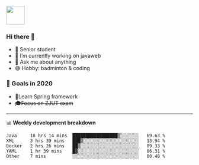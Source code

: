 <img src="https://github.com/egoist/egoist/raw/master/balloon.gif" width="50">

### Hi there 🐏

- 🌱 Senior student
- 🔭 I’m currently working on javaweb
- 💬 Ask me about anything
- 😄 Hobby: badminton & coding

### 🚀 Goals in 2020
+ 🍃Learn Spring framework
+ ~~🎓Focus on ZJUT exam~~
-------

📊 **Weekly development breakdown**
<!--START_SECTION:waka-->
```text
Java     18 hrs 14 mins  █████████████████▒░░░░░░░   69.63 % 
XML      3 hrs 39 mins   ███▒░░░░░░░░░░░░░░░░░░░░░   13.94 % 
Docker   2 hrs 26 mins   ██▒░░░░░░░░░░░░░░░░░░░░░░   09.33 % 
YAML     1 hr 39 mins    █▓░░░░░░░░░░░░░░░░░░░░░░░   06.31 % 
Other    7 mins          ░░░░░░░░░░░░░░░░░░░░░░░░░   00.48 % 
```
<!--END_SECTION:waka-->
